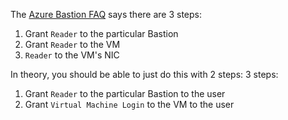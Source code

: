 The [Azure Bastion FAQ](https://docs.microsoft.com/en-us/azure/bastion/bastion-faq) says there are 3 steps:
1. Grant `Reader` to the particular Bastion
2. Grant `Reader` to the VM
3. `Reader` to the VM's NIC

In theory, you should be able to just do this with 2 steps:
3 steps:
1. Grant `Reader` to the particular Bastion to the user
2. Grant `Virtual Machine Login` to the VM to the user
